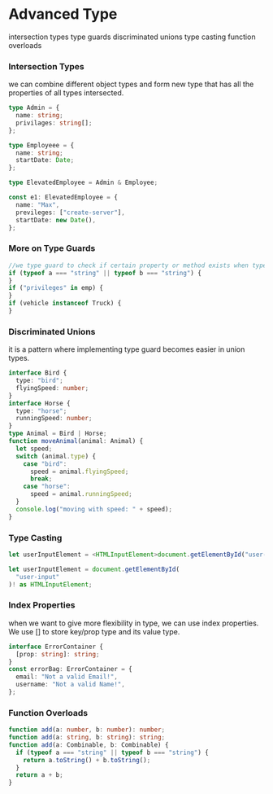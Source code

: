 # Advanced Type

intersection types
type guards
discriminated unions
type casting
function overloads

### Intersection Types

we can combine different object types and form new type that has all the properties of all types intersected.

```typescript
type Admin = {
  name: string;
  privilages: string[];
};

type Employeee = {
  name: string;
  startDate: Date;
};

type ElevatedEmployee = Admin & Employee;

const e1: ElevatedEmployee = {
  name: "Max",
  previleges: ["create-server"],
  startDate: new Date(),
};
```

### More on Type Guards

```typescript
//we type guard to check if certain property or method exists when types are union, integrated.
if (typeof a === "string" || typeof b === "string") {
}
if ("privileges" in emp) {
}
if (vehicle instanceof Truck) {
}
```

### Discriminated Unions

it is a pattern where implementing type guard becomes easier in union types.

```typescript
interface Bird {
  type: "bird";
  flyingSpeed: number;
}
interface Horse {
  type: "horse";
  runningSpeed: number;
}
type Animal = Bird | Horse;
function moveAnimal(animal: Animal) {
  let speed;
  switch (animal.type) {
    case "bird":
      speed = animal.flyingSpeed;
      break;
    case "horse":
      speed = animal.runningSpeed;
  }
  console.log("moving with speed: " + speed);
}
```

### Type Casting

```typescript
let userInputElement = <HTMLInputElement>document.getElementById("user-input")!;

let userInputElement = document.getElementById(
  "user-input"
)! as HTMLInputElement;
```

### Index Properties

when we want to give more flexibility in type, we can use index properties. We use [] to store key/prop type and its value type.

```typescript
interface ErrorContainer {
  [prop: string]: string;
}
const errorBag: ErrorContainer = {
  email: "Not a valid Email!",
  username: "Not a valid Name!",
};
```

### Function Overloads

```typescript
function add(a: number, b: number): number;
function add(a: string, b: string): string;
function add(a: Combinable, b: Combinable) {
  if (typeof a === "string" || typeof b === "string") {
    return a.toString() + b.toString();
  }
  return a + b;
}
```
